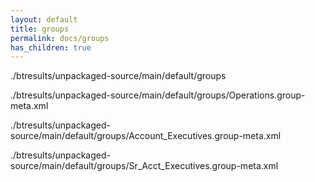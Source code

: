 ```yaml
---
layout: default
title: groups
permalink: docs/groups
has_children: true
---
```




./btresults/unpackaged-source/main/default/groups

./btresults/unpackaged-source/main/default/groups/Operations.group-meta.xml

./btresults/unpackaged-source/main/default/groups/Account_Executives.group-meta.xml

./btresults/unpackaged-source/main/default/groups/Sr_Acct_Executives.group-meta.xml

